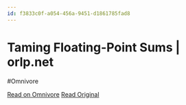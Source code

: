 ```yaml
---
id: f3833c0f-a054-456a-9451-d1861785fad8
---
```


# Taming Floating-Point Sums | orlp.net
#Omnivore

[Read on Omnivore](https://omnivore.app/me/https-orlp-net-blog-taming-float-sums-18fc05bdd70)
[Read Original](https://orlp.net/blog/taming-float-sums/)

